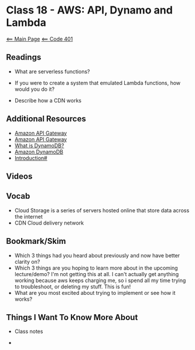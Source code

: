 # Class 18 - AWS: API, Dynamo and Lambda

[<== Main Page](../README.md)
[<== Code 401](../code401/code401.md)

## Readings

- What are serverless functions?

- If you were to create a system that emulated Lambda functions, how would you do it?

- Describe how a CDN works

## Additional Resources

- [Amazon API Gateway](https://www.serverless.com/guides/amazon-api-gateway)
- [Amazon API Gateway](https://aws.amazon.com/api-gateway/)
- [What is DynamoDB?](https://www.dynamodbguide.com/what-is-dynamo-db/)
- [Amazon DynamoDB](https://aws.amazon.com/dynamodb/)
- [Introduction#](https://dynamoosejs.com/getting_started/Introduction/)

## Videos

## Vocab

- Cloud Storage is a series of servers hosted online that store data across the internet
- CDN Cloud delivery network

## Bookmark/Skim

- Which 3 things had you heard about previously and now have better clarity on?
- Which 3 things are you hoping to learn more about in the upcoming lecture/demo? I'm not getting this at all. I can't actually get anything working because aws keeps charging me, so i spend all my time trying to troubleshoot, or deleting my stuff. This is fun!
- What are you most excited about trying to implement or see how it works?

## Things I Want To Know More About

- Class notes

- 
